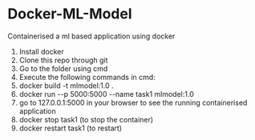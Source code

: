 # Docker-ML-Model
Containerised a ml based application using docker
1. Install docker
2. Clone this repo through git
3. Go to the folder using cmd
4. Execute the following commands in cmd:
5. docker build -t mlmodel:1.0 .
6. docker run --p 5000:5000 --name task1 mlmodel:1.0
7. go to 127.0.0.1:5000 in your browser to see the running containerised application
8. docker stop task1   (to stop the container)
9. docker restart task1   (to restart)
